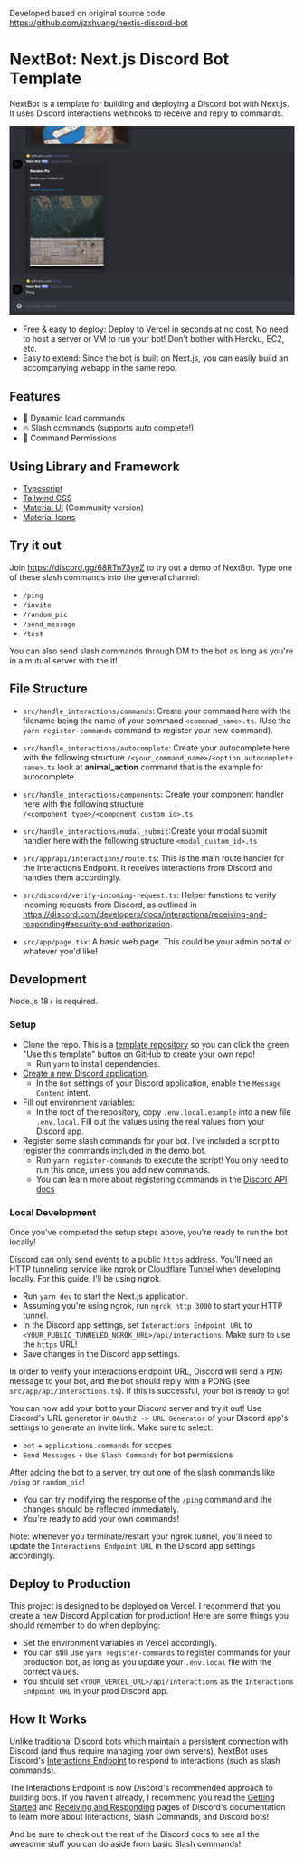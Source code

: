 Developed based on original source code: https://github.com/jzxhuang/nextjs-discord-bot
# NextBot: Next.js Discord Bot Template

NextBot is a template for building and deploying a Discord bot with Next.js. It uses Discord interactions webhooks to receive and reply to commands.

![Demo GIF](docs/demo.gif)
- Free & easy to deploy: Deploy to Vercel in seconds at no cost. No need to host a server or VM to run your bot! Don't
  bother with Heroku, EC2, etc.
- Easy to extend: Since the bot is built on Next.js, you can easily build an accompanying webapp in the same repo.
## Features
* 💪 Dynamic load commands
* 🔥 Slash commands (supports auto complete!)
* 🏴 Command Permissions
## Using Library and Framework
* [Typescript](https://www.typescriptlang.org/)
* [Tailwind CSS ](https://tailwindcss.com/)
* [Material UI](https://mui.com/) (Community version)
* [Material Icons](https://mui.com/material-ui/material-icons/)
## Try it out

Join https://discord.gg/68RTn73yeZ to try out a demo of NextBot. Type one of these slash commands into the general
channel:

- `/ping`
- `/invite`
- `/random_pic`
- `/send_message`
- `/test`
<!-- Or add NextBot to your own server with this link:
https://discord.com/api/oauth2/authorize?client_id=837427503059435530&permissions=2147485696&scope=bot%20applications.commands -->

You can also send slash commands through DM to the bot as long as you're in a mutual server with the it!

## File Structure
- `src/handle_interactions/commands`: Create your command here with the filename being the name of your command `<commnad_name>.ts`. (Use the `yarn register-commands` command to register your new command).

- `src/handle_interactions/autocomplete`: Create your autocomplete here with the following structure `/<your_command_name>/<option autocomplete name>.ts` look at **animal_action** command that is the example for autocomplete.

- `src/handle_interactions/components`: Create your component handler here with the following structure `/<component_type>/<component_custom_id>.ts`

- `src/handle_interactions/modal_submit`:Create your modal submit handler here with the following structure `<modal_custom_id>.ts`

- `src/app/api/interactions/route.ts`: This is the main route handler for the Interactions Endpoint. It receives interactions from Discord and handles them accordingly.

- `src/discord/verify-incoming-request.ts`: Helper functions to verify incoming requests from Discord, as outlined in https://discord.com/developers/docs/interactions/receiving-and-responding#security-and-authorization.

- `src/app/page.tsx`: A basic web page. This could be your admin portal or whatever you'd like!

## Development

Node.js 18+ is required.

### Setup

- Clone the repo. This is a
  [template repository](https://docs.github.com/en/repositories/creating-and-managing-repositories/creating-a-repository-from-a-template)
  so you can click the green "Use this template" button on GitHub to create your own repo!
  - Run `yarn` to install dependencies.
- [Create a new Discord application](https://discord.com/developers/applications).
  - In the `Bot` settings of your Discord application, enable the `Message Content` intent.
- Fill out environment variables:
  - In the root of the repository, copy `.env.local.example` into a new file `.env.local`. Fill out the values using the
    real values from your Discord app.
- Register some slash commands for your bot. I've included a script to register the commands included in the demo bot.
  - Run `yarn register-commands` to execute the script! You only need to run this once, unless you add new commands.
  - You can learn more about registering commands in the
    [Discord API docs](https://discord.com/developers/docs/interactions/application-commands#create-global-application-command)

### Local Development

Once you've completed the setup steps above, you're ready to run the bot locally!

Discord can only send events to a public `https` address. You'll need an HTTP tunneling service like
[ngrok](https://ngrok.com/) or [Cloudflare Tunnel](https://www.cloudflare.com/products/tunnel/) when developing locally.
For this guide, I'll be using ngrok.

- Run `yarn dev` to start the Next.js application.
- Assuming you're using ngrok, run `ngrok http 3000` to start your HTTP tunnel.
- In the Discord app settings, set `Interactions Endpoint URL` to `<YOUR_PUBLIC_TUNNELED_NGROK_URL>/api/interactions`.
  Make sure to use the `https` URL!
- Save changes in the Discord app settings.

In order to verify your interactions endpoint URL, Discord will send a `PING` message to your bot, and the bot should
reply with a PONG (see `src/app/api/interactions.ts`). If this is successful, your bot is ready to go!

You can now add your bot to your Discord server and try it out! Use Discord's URL generator in `OAuth2 -> URL Generator`
of your Discord app's settings to generate an invite link. Make sure to select:

- `bot` + `applications.commands` for scopes
- `Send Messages` + `Use Slash Commands` for bot permissions

After adding the bot to a server, try out one of the slash commands like `/ping` or `random_pic`!

- You can try modifying the response of the `/ping` command and the changes should be reflected immediately.
- You're ready to add your own commands!

Note: whenever you terminate/restart your ngrok tunnel, you'll need to update the `Interactions Endpoint URL` in the
Discord app settings accordingly.

## Deploy to Production

This project is designed to be deployed on Vercel. I recommend that you create a new Discord Application for production!
Here are some things you should remember to do when deploying:

- Set the environment variables in Vercel accordingly.
- You can still use `yarn register-commands` to register commands for your production bot, as long as you update your
  `.env.local` file with the correct values.
- You should set `<YOUR_VERCEL_URL>/api/interactions` as the `Interactions Endpoint URL` in your prod Discord app.

## How It Works

Unlike traditional Discord bots which maintain a persistent connection with Discord (and thus require managing your own
servers), NextBot uses Discord's
[Interactions Endpoint](https://discord.com/developers/docs/interactions/slash-commands#receiving-an-interaction) to
respond to interactions (such as slash commands).

The Interactions Endpoint is now Discord's recommended approach to building bots. If you haven't already, I recommend
you read the [Getting Started](https://discord.com/developers/docs/getting-started) and
[Receiving and Responding](https://discord.com/developers/docs/interactions/receiving-and-responding) pages of Discord's
documentation to learn more about Interactions, Slash Commands, and Discord bots!

And be sure to check out the rest of the Discord docs to see all the awesome stuff you can do aside from basic Slash
commands!

